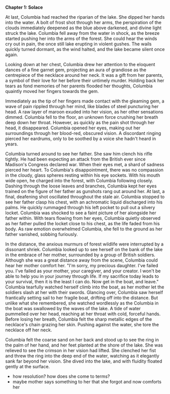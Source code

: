 **Chapter 1: Solace**

At last, Columbia had reached the riparian of the lake. She dipped her hands into the water. A bolt of frost shot through her arms, the perspiration of the clouds immediately deepened as the blue above darkened, and divine light struck the lake. Columbia fell away from the water in shock, as the breeze started pushing her into the arms of the forest. She could hear the winds cry out in pain, the once still lake erupting in violent gushes. The wails quickly turned dormant, as the wind halted, and the lake became silent once again. 

Looking down at her chest, Columbia drew her attention to the eloquent dances of a fine garnet gem, projecting an aura of grandiose as the centrepiece of the necklace around her neck. It was a gift from her parents, a symbol of their love for her before their untimely murder. Holding back her tears as fond memories of her parents flooded her thoughts, Columbia quaintly moved her fingers towards the gem.

Immediately as the tip of her fingers made contact with the gleaming gem, a wave of pain rippled through her mind, like blades of steel puncturing her head.  A raw layer of maroon exuded into her vision, as her other sensations dimmed. Columbia fell to the floor, an unknown force crushing her breath deep down her throat. However, as quickly as the pain shot through her head, it disappeared. Columbia opened her eyes, making out her surroundings through her blood-red, obscured vision. A discordant ringing pierced her eardrums, only to be soothed by a voice she hadn't heard in years.

Columbia turned around to see her father. She saw him clench his rifle tightly. He had been expecting an attack from the British ever since Madison's Congress declared war. When their eyes met, a shard of sadness pierced her heart. To Columbia's disappointment, there was no compassion in the cloudy, glass spheres resting within his eye sockets. With his mouth wide open, he charged into the forest, with Columbia following closely. Dashing through the loose leaves and branches, Columbia kept her eyes trained on the figure of her father as gunshots rang out around her. At last, a final, deafening shot oscillated throughout the stale air. Columbia stopped to see her father clasp his chest, with an achromatic liquid discharged into his palms. He quickly rummaged through his left pocket to pull out a silvery locket. Columbia was shocked to see a faint picture of her alongside her father within. With tears flowing from her eyes, Columbia quietly observed as her father pulled the locket close to his chest, as the life faded from his body. As raw emotion overwhelmed Columbia, she fell to the ground as her father vanished, sobbing furiously.

In the distance, the anxious murmurs of forest wildlife were interrupted by a dissonant shriek. Columbia looked up to see herself on the bank of the lake in the embrace of her mother, surrounded by a group of British soldiers. Although she was a great distance away from the scene, Columbia could hear her mother comfort her. "I'm sorry, my precious daughter. I've failed you. I've failed as your mother, your caregiver, and your creator. I won't be able to help you in your journey through life. If my sacrifice today leads to your survival, then it is the least I can do. Now get in the boat, and leave." Columbia tearfully watched herself climb into the boat, as her mother let the soldiers slash at her with their swords. Glancing over, Columbia saw herself frantically setting sail to her fragile boat, drifting off into the distance. But unlike what she remembered, she watched wordlessly as the Columbia in the boat was swallowed by the waves of the lake. A tide of water pummelled over her head, reaching at her throat with cold, forceful hands. Before losing her breath, Columbia felt the sharp metallic edges of the necklace's chain grazing her skin. Pushing against the water, she tore the necklace off her neck.

Columbia felt the coarse sand on her back and stood up to see the ring in the palm of her hand, and her feet planted at the shore of the lake. She was relieved to see the crimson in her vision had lifted. She clenched her fist and threw the ring into the deep end of the water, watching as it elegantly sank far beyond her vision. She dived into the lake, and with fluidity floated gently at the surface.

- how resolution? how does she come to terms?
- maybe mother says something to her that she forgot and now comforts her